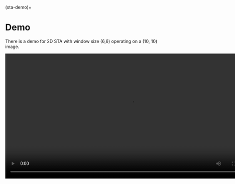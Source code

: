 (sta-demo)=

# Demo
There is a demo for 2D STA with window size (6,6) operating on a (10, 10) image.

<div style="text-align: center;">
  <video controls width="800">
    <source src="https://github.com/user-attachments/assets/f3b6dd79-7b43-4b60-a0fa-3d6495ec5747" type="video/mp4">
    Your browser does not support the video tag.
  </video>
</div>
